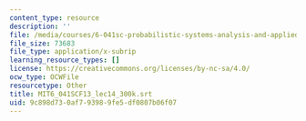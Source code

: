 ```yaml
---
content_type: resource
description: ''
file: /media/courses/6-041sc-probabilistic-systems-analysis-and-applied-probability-fall-2013/9c898d730af793989fe5df0807b06f07_MIT6_041SCF13_lec14_300k.srt
file_size: 73683
file_type: application/x-subrip
learning_resource_types: []
license: https://creativecommons.org/licenses/by-nc-sa/4.0/
ocw_type: OCWFile
resourcetype: Other
title: MIT6_041SCF13_lec14_300k.srt
uid: 9c898d73-0af7-9398-9fe5-df0807b06f07
---
```

